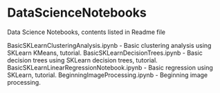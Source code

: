 # DataScienceNotebooks
Data Science Notebooks, contents listed in Readme file

BasicSKLearnClusteringAnalysis.ipynb - Basic clustering analysis using SKLearn KMeans, tutorial.
BasicSKLearnDecisionTrees.ipynb - Basic decision trees using SKLearn decision trees, tutorial.
BasicSKLearnLinearRegressionNotebook.ipynb - Basic regression using SKLearn, tutorial.
BeginningImageProcessing.ipynb - Beginning image processing.
